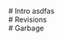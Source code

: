 <section>
# Intro
asdfas
</section>

<section>
# Revisions
</section>

<section>
# Garbage
</section>

